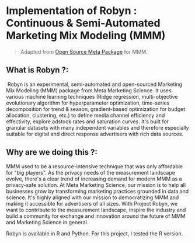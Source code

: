 # Implementation of Robyn : Continuous & Semi-Automated Marketing Mix Modeling (MMM)
> Adapted from [Open Source Meta Package](https://github.com/facebookexperimental/Robyn/tree/main?tab=readme-ov-file)  for MMM.

## What is Robyn ?:
![]()
Robyn is an experimental, semi-automated and open-sourced Marketing Mix Modeling (MMM) package from Meta Marketing Science. It uses various machine learning techniques (Ridge regression, multi-objective evolutionary algorithm for hyperparameter optimization, time-series decomposition for trend & season, gradient-based optimization for budget allocation, clustering, etc.) to define media channel efficiency and effectivity, explore adstock rates and saturation curves. It's built for granular datasets with many independent variables and therefore especially suitable for digital and direct response advertisers with rich data sources.

## Why are we doing this ?: 
MMM used to be a resource-intensive technique that was only affordable for "big players". As the privacy needs of the measurement landscape evolve, there's a clear trend of increasing demand for modern MMM as a privacy-safe solution. At Meta Marketing Science, our mission is to help all businesses grow by transforming marketing practices grounded in data and science. It's highly aligned with our mission to democratizing MMM and making it accessible for advertisers of all sizes. With Project Robyn, we want to contribute to the measurement landscape, inspire the industry and build a community for exchange and innovation around the future of MMM and Marketing Science in general.

Robyn is available in R and Python. For this project, I tested the R version. 

